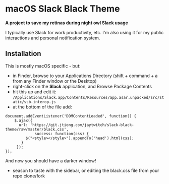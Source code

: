 # macOS Slack Black Theme

**A project to save my retinas during night owl Slack usage**

I typically use Slack for work productivity, etc. I'm also using it for my public interactions and personal notification system.

## Installation

This is mostly macOS specific - but: 

* in Finder, browse to your Applications Directory (shift + command + a from any Finder window or the Desktop)
* right-click on the **Slack** application, and Browse Package Contents
* hit this up and edit it: `/Applications/Slack.app/Contents/Resources/app.asar.unpacked/src/static/ssb-interop.js`
* at the bottom of the file add:

```
document.addEventListener('DOMContentLoaded', function() {
    $.ajax({
      url: 'https://git.jtiong.com/jaytwitch/slack-black-theme/raw/master/black.css',
             success: function(css) {
         $("<style></style>").appendTo('head').html(css);
       }
     });
});
```

And now you should have a darker window!

* season to taste with the sidebar, or editing the black.css file from your repo clone/fork

